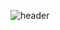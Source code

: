 ![header](https://capsule-render.vercel.app/api?type=waving&color=ffe3e1&height=300&section=header&text=EunCheaLee&fontSize=90)

